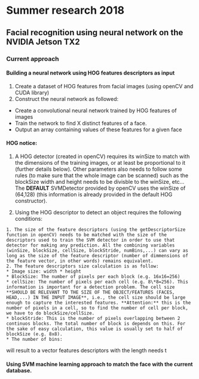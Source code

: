 # Summer research 2018

## Facial recognition using neural network on the NVIDIA Jetson TX2

### Current approach

#### Building a neural network using HOG features descriptors as input
1. Create a dataset of HOG features from facial images (using openCV and CUDA library)
2. Construct the neural network as followed:
* Create a convolutional neural network trained by HOG features of images
* Train the network to find X distinct features of a face.
* Output an array containing values of these features for a given face

#### HOG notice:

1. A HOG detector (created in openCV) requires its winSize to match with the dimensions of the training images, or at least be proportional to it (further details below). Other parameters also needs to follow some rules (to make sure that the whole image can be scanned) such as the blockSize width and height needs to be divisble to the winSize, etc... The **DEFAULT** SVMDetector provided by openCV uses the winSize of (64,128) (this information is already provided in the default HOG constructor). 

2. Using the HOG descriptor to detect an object requires the following conditions:

```
1. The size of the feature descriptors (using the getDescriptorSize function in openCV) needs to be matched with the size of the descriptors used to train the SVM detector in order to use that detector for making any prediction. All the combining variables (winSize, blockSize, cellSize, blockStride, numBins,...) can vary as long as the size of the feature descriptor (number of dimmensions of the feature vector, in other words) remains equivalent.
2. The feature descriptors size calculation is as follow:
* Image size: width * height
* BlockSize: The number of pixels per each block (e.g. 16x16=256)
* cellSize: The number of pixels per each cell (e.g. 8\*8=256). This information is important for a detection problem. The cell size **SHOULD BE RELEVANT TO THE SIZE OF THE OBJECT/FEATURES (FACES, HEAD,...) IN THE INPUT IMAGE**, i.e., the cell size should be large enough to capture the interested features. **Attention:** this is the number of pixels in a cell, so to find the number of cell per block, we have to do blockSize/cellSize.
* blockStride: This is the number of pixels overlapping between 2 continuos blocks. The total number of block is depends on this. For the sake of easy calculation, this value is usually set to half of blockSize (e.g. 8x8).
* The number of bins: 
```

will result to a vector features descriptors with the length needs t
#### Using SVM machine learning approach to match the face with the current database.
